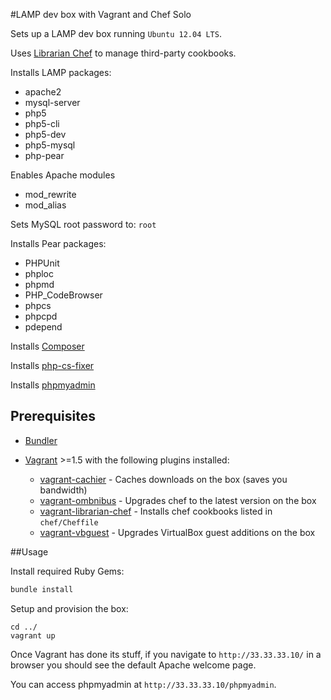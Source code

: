 #LAMP dev box with Vagrant and Chef Solo

Sets up a LAMP dev box running `Ubuntu 12.04 LTS`.

Uses [Librarian Chef](https://github.com/applicationsonline/librarian-chef) to manage third-party cookbooks.

Installs LAMP packages:

- apache2
- mysql-server
- php5
- php5-cli
- php5-dev
- php5-mysql
- php-pear

Enables Apache modules

- mod_rewrite
- mod_alias

Sets MySQL root password to: `root`

Installs Pear packages:

- PHPUnit
- phploc
- phpmd
- PHP_CodeBrowser
- phpcs
- phpcpd
- pdepend

Installs [Composer](http://getcomposer.org/)

Installs [php-cs-fixer](https://github.com/fabpot/PHP-CS-Fixer)

Installs [phpmyadmin](http://www.phpmyadmin.net/home_page/index.php)

## Prerequisites

- [Bundler](http://bundler.io/)

- [Vagrant](http://www.vagrantup.com/) >=1.5 with the following plugins installed:

    - [vagrant-cachier](https://github.com/fgrehm/vagrant-cachier) - Caches downloads on the box (saves you bandwidth)
    - [vagrant-ombnibus](https://github.com/schisamo/vagrant-omnibus) - Upgrades chef to the latest version on the box
    - [vagrant-librarian-chef](https://github.com/jimmycuadra/vagrant-librarian-chef) - Installs chef cookbooks listed in `chef/Cheffile`
    - [vagrant-vbguest](https://github.com/dotless-de/vagrant-vbguest) - Upgrades VirtualBox guest additions on the box

##Usage

Install required Ruby Gems:

```bash
bundle install
```

Setup and provision the box:

```
cd ../
vagrant up
```

Once Vagrant has done its stuff, if you navigate to `http://33.33.33.10/` in a browser you should see the default Apache welcome page.

You can access phpmyadmin at `http://33.33.33.10/phpmyadmin`.